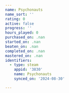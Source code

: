 ```yaml
---
name: Psychonauts
name_sort: ''
rating: 0
active: false
progress: ''
hours_played: 0
purchased_on: .nan
started_on: .nan
beaten_on: .nan
completed_on: .nan
mastered_on: .nan
identifiers:
  - type: steam
    appid: '3830'
    name: Psychonauts
    synced_on: '2024-08-30'

---
```

